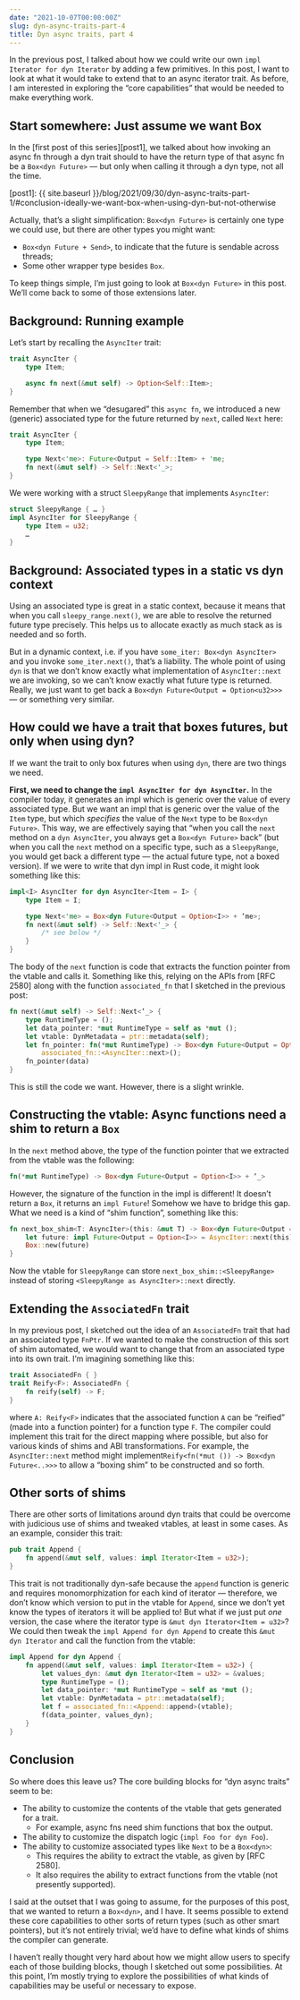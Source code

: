 ```yaml
---
date: "2021-10-07T00:00:00Z"
slug: dyn-async-traits-part-4
title: Dyn async traits, part 4
---
```


In the previous post, I talked about how we could write our own `impl Iterator for dyn Iterator` by adding a few primitives. In this post, I want to look at what it would take to extend that to an async iterator trait. As before, I am interested in exploring the “core capabilities” that would be needed to make everything work.

## Start somewhere: Just assume we want Box

In the [first post of this series][post1], we talked about how invoking an async fn through a dyn trait should to have the return type of that async fn be a `Box<dyn Future>` — but only when calling it through a dyn type, not all the time.

[post1]: {{ site.baseurl }}/blog/2021/09/30/dyn-async-traits-part-1/#conclusion-ideally-we-want-box-when-using-dyn-but-not-otherwise

Actually, that’s a slight simplification: `Box<dyn Future>` is certainly one type we could use, but there are other types you might want:

* `Box<dyn Future + Send>`, to indicate that the future is sendable across threads;
* Some other wrapper type besides `Box`.

To keep things simple, I’m just going to look at `Box<dyn Future>` in this post. We’ll come back to some of those extensions later.

## Background: Running example

Let’s start by recalling the `AsyncIter` trait:

```rust
trait AsyncIter {
    type Item;

    async fn next(&mut self) -> Option<Self::Item>;
}
```

Remember that when we “desugared” this `async fn`, we introduced a new (generic) associated type for the future returned by `next`, called `Next` here:

```rust
trait AsyncIter {
    type Item;

    type Next<'me>: Future<Output = Self::Item> + 'me;
    fn next(&mut self) -> Self::Next<'_>;
}
```

We were working with a struct `SleepyRange` that implements `AsyncIter`:

```rust
struct SleepyRange { … }
impl AsyncIter for SleepyRange {
    type Item = u32;
    …
}
```

## Background: Associated types in a static vs dyn context

Using an associated type is great in a static context, because it means that when you call `sleepy_range.next()`, we are able to resolve the returned future type precisely. This helps us to allocate exactly as much stack as is needed and so forth.

But in a dynamic context, i.e. if you have `some_iter: Box<dyn AsyncIter>` and you invoke `some_iter.next()`, that’s a liability. The whole point of using `dyn` is that we don’t know exactly what implementation of `AsyncIter::next` we are invoking, so we can’t know exactly what future type is returned. Really, we just want to get back a `Box<dyn Future<Output = Option<u32>>>` — or something very similar.

## How could we have a trait that boxes futures, but only when using dyn?

If we want the trait to only box futures when using `dyn`, there are two things we need.

**First, we need to change the `impl AsyncIter for dyn AsyncIter`.** In the compiler today, it generates an impl which is generic over the value of every associated type. But we want an impl that is generic over the value of the `Item` type, but which *specifies* the value of the `Next` type to be `Box<dyn Future>`. This way, we are effectively saying that “when you call the `next` method on a `dyn AsyncIter`, you always get a `Box<dyn Future>` back” (but when you call the `next` method on a specific type, such as a `SleepyRange`, you would get back a different type — the actual future type, not a boxed version). If we were to write that dyn impl in Rust code, it might look something like this:

```rust
impl<I> AsyncIter for dyn AsyncIter<Item = I> {
    type Item = I;

    type Next<'me> = Box<dyn Future<Output = Option<I>> + ‘me>;
    fn next(&mut self) -> Self::Next<'_> {
        /* see below */
    }
}
```

The body of the `next` function is code that extracts the function pointer from the vtable and calls it. Something like this, relying on the APIs from [RFC 2580] along with the function `associated_fn` that I sketched in the previous post:

```rust
fn next(&mut self) -> Self::Next<‘_> {
    type RuntimeType = ();
    let data_pointer: *mut RuntimeType = self as *mut ();
    let vtable: DynMetadata = ptr::metadata(self);
    let fn_pointer: fn(*mut RuntimeType) -> Box<dyn Future<Output = Option<I>> + ‘_> =
        associated_fn::<AsyncIter::next>();
    fn_pointer(data)
}
```

This is still the code we want. However, there is a slight wrinkle.

## Constructing the vtable: Async functions need a shim to return a `Box`

In the `next` method above, the type of the function pointer that we extracted from the vtable was the following:

```rust
fn(*mut RuntimeType) -> Box<dyn Future<Output = Option<I>> + ‘_>
```

However, the signature of the function in the impl is different! It doesn’t return a `Box`, it returns an `impl Future`! Somehow we have to bridge this gap. What we need is a kind of “shim function”, something like this:

```rust
fn next_box_shim<T: AsyncIter>(this: &mut T) -> Box<dyn Future<Output = Option<I>> + ‘_> {
    let future: impl Future<Output = Option<I>> = AsyncIter::next(this);
    Box::new(future)
}
```

Now the vtable for `SleepyRange` can store `next_box_shim::<SleepyRange>` instead of storing `<SleepyRange as AsyncIter>::next` directly.

## Extending the `AssociatedFn` trait

In my previous post, I sketched out the idea of an `AssociatedFn` trait that had an associated type `FnPtr`. If we wanted to make the construction of this sort of shim automated, we would want to change that from an associated type into its own trait. I’m imagining something like this:

```rust
trait AssociatedFn { }
trait Reify<F>: AssociatedFn {
    fn reify(self) -> F; 
}
```

where `A: Reify<F>` indicates that the associated function `A` can be “reified” (made into a function pointer) for a function type `F`. The compiler could implement this trait for the direct mapping where possible, but also for various kinds of shims and ABI transformations. For example, the `AsyncIter::next` method might implement`Reify<fn(*mut ()) -> Box<dyn Future<..>>>` to allow a “boxing shim” to be constructed and so forth.

## Other sorts of shims

There are other sorts of limitations around dyn traits that could be overcome with judicious use of shims and tweaked vtables, at least in some cases. As an example, consider this trait:

```rust
pub trait Append {
    fn append(&mut self, values: impl Iterator<Item = u32>);
}
```

This trait is not traditionally dyn-safe because the `append` function is generic and requires monomorphization for each kind of iterator — therefore, we don’t know which version to put in the vtable for `Append`, since we don’t yet know the types of iterators it will be applied to! But what if we just put *one* version, the case where the iterator type is `&mut dyn Iterator<Item = u32>`? We could then tweak the `impl Append for dyn Append` to create this `&mut dyn Iterator` and call the function from the vtable:

```rust
impl Append for dyn Append {
    fn append(&mut self, values: impl Iterator<Item = u32>) {
        let values_dyn: &mut dyn Iterator<Item = u32> = &values;
        type RuntimeType = ();
        let data_pointer: *mut RuntimeType = self as *mut ();
        let vtable: DynMetadata = ptr::metadata(self);
        let f = associated_fn::<Append::append>(vtable);
        f(data_pointer, values_dyn);
    }
}
```

## Conclusion

So where does this leave us? The core building blocks for “dyn async traits” seem to be:

* The ability to customize the contents of the vtable that gets generated for a trait. 
	* For example, async fns need shim functions that box the output.
* The ability to customize the dispatch logic (`impl Foo for dyn Foo`).
* The ability to customize associated types like `Next` to be a `Box<dyn>`:
	* This requires the ability to extract the vtable, as given by [RFC 2580].
	* It also requires the ability to extract functions from the vtable (not presently supported).

I said at the outset that I was going to assume, for the purposes of this post, that we wanted to return a `Box<dyn>`, and I have.  It seems possible to extend these core capabilities to other sorts of return types (such as other smart pointers), but it’s not entirely trivial; we’d have to define what kinds of shims the compiler can generate. 

I haven’t really thought very hard about how we might allow users to specify each of those building blocks, though I sketched out some possibilities. At this point, I’m mostly trying to explore the possibilities of what kinds of capabilities may be useful or necessary to expose. 

